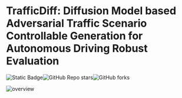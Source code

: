 # TrafficDiff: Diffusion Model based Adversarial Traffic Scenario Controllable Generation for Autonomous Driving Robust Evaluation
![Static Badge](https://img.shields.io/badge/Moresweet-TrafficDiff-brightgreen?style=plastic)![GitHub Repo stars](https://img.shields.io/github/stars/Moresweet/TrafficDiff)![GitHub forks](https://img.shields.io/github/forks/Moresweet/TrafficDiff)

![overview](imgs/overview.jpg)